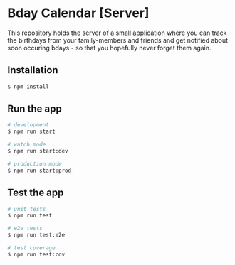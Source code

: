 # Bday Calendar [Server]

This repository holds the server of a small application where you can track the birthdays from your family-members and friends and get notified about
soon occuring bdays - so that you hopefully never forget them again.

## Installation

```bash
$ npm install
```

## Run the app

```bash
# development
$ npm run start

# watch mode
$ npm run start:dev

# production mode
$ npm run start:prod
```

## Test the app

```bash
# unit tests
$ npm run test

# e2e tests
$ npm run test:e2e

# test coverage
$ npm run test:cov
```